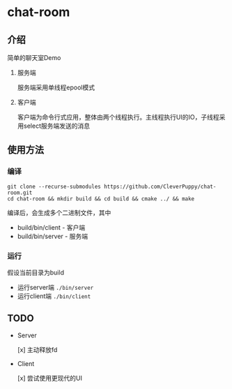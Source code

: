 # chat-room

## 介绍

简单的聊天室Demo

1. 服务端

    服务端采用单线程epool模式

2. 客户端

    客户端为命令行式应用，整体由两个线程执行。主线程执行UI的IO，子线程采用select服务端发送的消息

## 使用方法

### 编译

```
git clone --recurse-submodules https://github.com/CleverPuppy/chat-room.git
cd chat-room && mkdir build && cd build && cmake ../ && make
```

编译后，会生成多个二进制文件，其中

- build/bin/client   - 客户端
- build/bin/server   - 服务端

### 运行

假设当前目录为build

- 运行server端 ```./bin/server```
- 运行client端 ```./bin/client```

## TODO

- Server

    [x] 主动释放fd 

- Client

    [x] 尝试使用更现代的UI